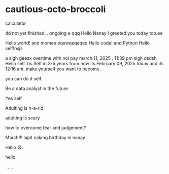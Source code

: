# cautious-octo-broccoli
calculator 

dd
not yet finished. .
ongoing
e
qqq
Hello Nanay I greeted you today too.ee

Hello world! and momee
eqewqeqeqeq
Hello code! and Python
Hello self!nsjs
 

a sigh geezx
overtime with noi pay march 11, 2025 . 11:39 pm sigh
dsdsh
Hello self.
bs
Self in 3-5 years from now its February 09, 2025 today and its 12:16 am. make yourself you want to become.

you can do it self.

Be a data analyst in the future

Yes self

Adulting is h-a-r.d.

adulting is scary 

how to overcome fear and judgement?


March!!! lapit nalang birthday ni nanay

Hello 😧.

hello

. .. .
<!-- This will be a calculator not yet finish and its ongoing. 


Ongoing calculator program

octo octo

hello

hellooo

Feb 19, 2025 health link, city hall, baranggay hall at 1 pm police station
.

go forward 
